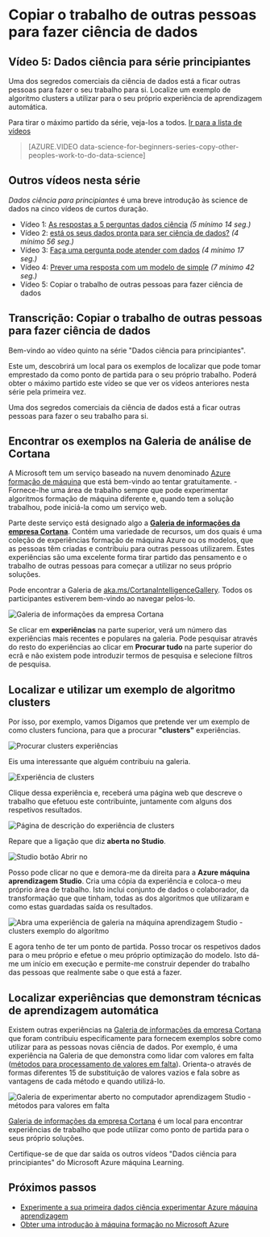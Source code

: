 <properties
   pageTitle="Copiar a outras pessoas dados ciência trabalho - exemplo de aprendizagem máquina | Microsoft Azure"
   description="Secreta comércio da ciência de dados: obter outras pessoas para fazer o seu trabalho para si. Consulte os exemplos na Galeria de análise de Cortana como um exemplo de algoritmo clusters."
   keywords="Exemplos de ciências de dados, exemplo de formação de máquina, clusters algoritmo de exemplo do algoritmo de clusters"
   services="machine-learning"
   documentationCenter="na"
   authors="cjgronlund"
   manager="jhubbard"
   editor="cjgronlund"/>

<tags
   ms.service="machine-learning"
   ms.devlang="na"
   ms.topic="article"
   ms.tgt_pltfrm="na"
   ms.workload="na"
   ms.date="10/20/2016"
   ms.author="cgronlun;garye"/>

# <a name="copy-other-peoples-work-to-do-data-science"></a>Copiar o trabalho de outras pessoas para fazer ciência de dados

## <a name="video-5-data-science-for-beginners-series"></a>Vídeo 5: Dados ciência para série principiantes

Uma dos segredos comerciais da ciência de dados está a ficar outras pessoas para fazer o seu trabalho para si. Localize um exemplo de algoritmo clusters a utilizar para o seu próprio experiência de aprendizagem automática.

Para tirar o máximo partido da série, veja-los a todos. [Ir para a lista de vídeos](#other-videos-in-this-series)

> [AZURE.VIDEO data-science-for-beginners-series-copy-other-peoples-work-to-do-data-science]

## <a name="other-videos-in-this-series"></a>Outros vídeos nesta série

*Dados ciência para principiantes* é uma breve introdução às science de dados na cinco vídeos de curtos duração.

  * Vídeo 1: [As respostas a 5 perguntas dados ciência](machine-learning-data-science-for-beginners-the-5-questions-data-science-answers.md) *(5 mínimo 14 seg.)*
  * Vídeo 2: [está os seus dados pronta para ser ciência de dados?](machine-learning-data-science-for-beginners-is-your-data-ready-for-data-science.md) *(4 mínimo 56 seg.)*
  * Vídeo 3: [Faça uma pergunta pode atender com dados](machine-learning-data-science-for-beginners-ask-a-question-you-can-answer-with-data.md) *(4 mínimo 17 seg.)*
  * Vídeo 4: [Prever uma resposta com um modelo de simple](machine-learning-data-science-for-beginners-predict-an-answer-with-a-simple-model.md) *(7 mínimo 42 seg.)*
  * Vídeo 5: Copiar o trabalho de outras pessoas para fazer ciência de dados

## <a name="transcript-copy-other-peoples-work-to-do-data-science"></a>Transcrição: Copiar o trabalho de outras pessoas para fazer ciência de dados

Bem-vindo ao vídeo quinto na série "Dados ciência para principiantes".

Este um, descobrirá um local para os exemplos de localizar que pode tomar emprestado da como ponto de partida para o seu próprio trabalho. Poderá obter o máximo partido este vídeo se que ver os vídeos anteriores nesta série pela primeira vez.

Uma dos segredos comerciais da ciência de dados está a ficar outras pessoas para fazer o seu trabalho para si.

## <a name="find-examples-in-the-cortana-intelligence-gallery"></a>Encontrar os exemplos na Galeria de análise de Cortana

A Microsoft tem um serviço baseado na nuvem denominado [Azure formação de máquina]( https://azure.microsoft.com/services/machine-learning/) que está bem-vindo ao tentar gratuitamente. -Fornece-lhe uma área de trabalho sempre que pode experimentar algoritmos formação de máquina diferente e, quando tem a solução trabalhou, pode iniciá-la como um serviço web.

Parte deste serviço está designado algo a **[Galeria de informações da empresa Cortana](http://aka.ms/CortanaIntelligenceGallery)**. Contém uma variedade de recursos, um dos quais é uma coleção de experiências formação de máquina Azure ou os modelos, que as pessoas têm criadas e contribuiu para outras pessoas utilizarem. Estes experiências são uma excelente forma tirar partido das pensamento e o trabalho de outras pessoas para começar a utilizar no seus próprio soluções.

Pode encontrar a Galeria de [aka.ms/CortanaIntelligenceGallery]( http://aka.ms/CortanaIntelligenceGallery). Todos os participantes estiverem bem-vindo ao navegar pelos-lo.

![Galeria de informações da empresa Cortana](./media/machine-learning-data-science-for-beginners-copy-other-peoples-work-to-do-data-science/cortana-intelligence-gallery.png)

Se clicar em **experiências** na parte superior, verá um número das experiências mais recentes e populares na galeria. Pode pesquisar através do resto do experiências ao clicar em **Procurar tudo** na parte superior do ecrã e não existem pode introduzir termos de pesquisa e selecione filtros de pesquisa.

## <a name="find-and-use-a-clustering-algorithm-example"></a>Localizar e utilizar um exemplo de algoritmo clusters

Por isso, por exemplo, vamos Digamos que pretende ver um exemplo de como clusters funciona, para que a procurar **"clusters"** experiências.

![Procurar clusters experiências](./media/machine-learning-data-science-for-beginners-copy-other-peoples-work-to-do-data-science/search-for-clustering-experiments.png)

Eis uma interessante que alguém contribuiu na galeria.

![Experiência de clusters](./media/machine-learning-data-science-for-beginners-copy-other-peoples-work-to-do-data-science/clustering-experiment.png)

Clique dessa experiência e, receberá uma página web que descreve o trabalho que efetuou este contribuinte, juntamente com alguns dos respetivos resultados.

![Página de descrição do experiência de clusters](./media/machine-learning-data-science-for-beginners-copy-other-peoples-work-to-do-data-science/clustering-experiment-description-page.png)

Repare que a ligação que diz **aberta no Studio**.

![Studio botão Abrir no](./media/machine-learning-data-science-for-beginners-copy-other-peoples-work-to-do-data-science/open-in-studio.png)

Posso pode clicar no que e demora-me da direita para a **Azure máquina aprendizagem Studio**. Cria uma cópia da experiência e coloca-o meu próprio área de trabalho. Isto inclui conjunto de dados o colaborador, da transformação que que tinham, todas as dos algoritmos que utilizaram e como estas guardadas saída os resultados.

![Abra uma experiência de galeria na máquina aprendizagem Studio - clusters exemplo do algoritmo](./media/machine-learning-data-science-for-beginners-copy-other-peoples-work-to-do-data-science/cluster-experiment-open-in-studio.png)

E agora tenho de ter um ponto de partida. Posso trocar os respetivos dados para o meu próprio e efetue o meu próprio optimização do modelo. Isto dá-me um início em execução e permite-me construir depender do trabalho das pessoas que realmente sabe o que está a fazer.

## <a name="find-experiments-that-demonstrate-machine-learning-techniques"></a>Localizar experiências que demonstram técnicas de aprendizagem automática

Existem outras experiências na [Galeria de informações da empresa Cortana](http://aka.ms/CortanaIntelligenceGallery) que foram contribuiu especificamente para fornecem exemplos sobre como utilizar para as pessoas novas ciência de dados. Por exemplo, é uma experiência na Galeria de que demonstra como lidar com valores em falta ([métodos para processamento de valores em falta](https://gallery.cortanaintelligence.com/Experiment/Methods-for-handling-missing-values-1)). Orienta-o através de formas diferentes 15 de substituição de valores vazios e fala sobre as vantagens de cada método e quando utilizá-lo.

![Galeria de experimentar aberto no computador aprendizagem Studio - métodos para valores em falta](./media/machine-learning-data-science-for-beginners-copy-other-peoples-work-to-do-data-science/experiment-methods-for-handling-missing-values.png)

[Galeria de informações da empresa Cortana](http://aka.ms/CortanaIntelligenceGallery) é um local para encontrar experiências de trabalho que pode utilizar como ponto de partida para o seus próprio soluções.

Certifique-se de que dar saída os outros vídeos "Dados ciência para principiantes" do Microsoft Azure máquina Learning.


## <a name="next-steps"></a>Próximos passos

  * [Experimente a sua primeira dados ciência experimentar Azure máquina aprendizagem](machine-learning-create-experiment.md)
  * [Obter uma introdução à máquina formação no Microsoft Azure](machine-learning-what-is-machine-learning.md)
